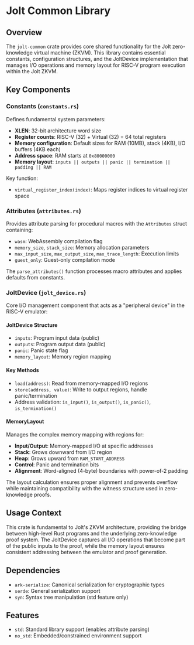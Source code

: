 # Jolt Common Library

## Overview
The `jolt-common` crate provides core shared functionality for the Jolt zero-knowledge virtual machine (ZKVM). This library contains essential constants, configuration structures, and the JoltDevice implementation that manages I/O operations and memory layout for RISC-V program execution within the Jolt ZKVM.

## Key Components

### Constants (`constants.rs`)
Defines fundamental system parameters:
- **XLEN**: 32-bit architecture word size
- **Register counts**: RISC-V (32) + Virtual (32) = 64 total registers  
- **Memory configuration**: Default sizes for RAM (10MB), stack (4KB), I/O buffers (4KB each)
- **Address space**: RAM starts at `0x80000000`
- **Memory layout**: `inputs || outputs || panic || termination || padding || RAM`

Key function:
- `virtual_register_index(index)`: Maps register indices to virtual register space

### Attributes (`attributes.rs`)
Provides attribute parsing for procedural macros with the `Attributes` struct containing:
- `wasm`: WebAssembly compilation flag
- `memory_size`, `stack_size`: Memory allocation parameters
- `max_input_size`, `max_output_size`, `max_trace_length`: Execution limits
- `guest_only`: Guest-only compilation mode

The `parse_attributes()` function processes macro attributes and applies defaults from constants.

### JoltDevice (`jolt_device.rs`)
Core I/O management component that acts as a "peripheral device" in the RISC-V emulator:

#### JoltDevice Structure
- `inputs`: Program input data (public)
- `outputs`: Program output data (public) 
- `panic`: Panic state flag
- `memory_layout`: Memory region mapping

#### Key Methods
- `load(address)`: Read from memory-mapped I/O regions
- `store(address, value)`: Write to output regions, handle panic/termination
- Address validation: `is_input()`, `is_output()`, `is_panic()`, `is_termination()`

#### MemoryLayout
Manages the complex memory mapping with regions for:
- **Input/Output**: Memory-mapped I/O at specific addresses
- **Stack**: Grows downward from I/O region  
- **Heap**: Grows upward from `RAM_START_ADDRESS`
- **Control**: Panic and termination bits
- **Alignment**: Word-aligned (4-byte) boundaries with power-of-2 padding

The layout calculation ensures proper alignment and prevents overflow while maintaining compatibility with the witness structure used in zero-knowledge proofs.

## Usage Context
This crate is fundamental to Jolt's ZKVM architecture, providing the bridge between high-level Rust programs and the underlying zero-knowledge proof system. The JoltDevice captures all I/O operations that become part of the public inputs to the proof, while the memory layout ensures consistent addressing between the emulator and proof generation.

## Dependencies
- `ark-serialize`: Canonical serialization for cryptographic types
- `serde`: General serialization support
- `syn`: Syntax tree manipulation (std feature only)

## Features
- `std`: Standard library support (enables attribute parsing)
- `no_std`: Embedded/constrained environment support